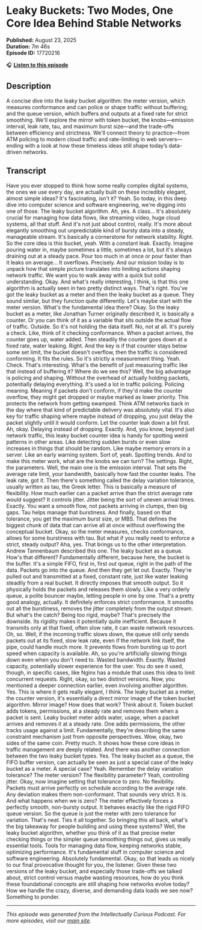 # Leaky Buckets: Two Modes, One Core Idea Behind Stable Networks

**Published:** August 23, 2025  
**Duration:** 7m 46s  
**Episode ID:** 17720216

🎧 **[Listen to this episode](https://intellectuallycurious.buzzsprout.com/2529712/episodes/17720216-leaky-buckets-two-modes-one-core-idea-behind-stable-networks)**

## Description

A concise dive into the leaky bucket algorithm: the meter version, which measures conformance and can police or shape traffic without buffering; and the queue version, which buffers and outputs at a fixed rate for strict smoothing. We'll explore the mirror with token bucket, the knobs—emission interval, leak rate, tau, and maximum burst size—and the trade-offs between efficiency and strictness. We'll connect theory to practice—from ATM policing to modern cloud traffic and rate-limiting in web servers—ending with a look at how these timeless ideas still shape today’s data-driven networks.

## Transcript

Have you ever stopped to think how some really complex digital systems, the ones we use every day, are actually built on these incredibly elegant, almost simple ideas? It's fascinating, isn't it? Yeah. So today, in this deep dive into computer science and software engineering, we're digging into one of those. The leaky bucket algorithm. Ah, yes. A class... It's absolutely crucial for managing how data flows, like streaming video, huge cloud systems, all that stuff. And it's not just about control, really. It's more about elegantly smoothing out unpredictable kind of bursty data into a steady, manageable stream. It's basically a cornerstone for network stability. Right. So the core idea is this bucket, yeah. With a constant leak. Exactly. Imagine pouring water in, maybe sometimes a little, sometimes a lot, but it's always draining out at a steady pace. Pour too much in at once or pour faster than it leaks on average... It overflows. Precisely. And our mission today is to unpack how that simple picture translates into limiting actions shaping network traffic. We want you to walk away with a quick but solid understanding. Okay. And what's really interesting, I think, is that this one algorithm is actually seen in two pretty distinct ways. That's right. You've got the leaky bucket as a meter and then the leaky bucket as a queue. They sound similar, but they function quite differently. Let's maybe start with the meter version. What's the fundamental idea there? Okay. So the leaky bucket as a meter, like Jonathan Turner originally described it, is basically a counter. Or you can think of it as a variable that sits outside the actual flow of traffic. Outside. So it's not holding the data itself. No, not at all. It's purely a check. Like, think of it checking conformance. When a packet arrives, the counter goes up, water added. Then steadily the counter goes down at a fixed rate, water leaking. Right. And the key is if that counter stays below some set limit, the bucket doesn't overflow, then the traffic is considered conforming. It fits the rules. So it's strictly a measurement thing. Yeah. Check. That's interesting. What's the benefit of just measuring traffic like that instead of buffering it? Where do we see this? Well, the big advantage is policing and shaping. Without the overhead of actually holding packets, potentially delaying everything. It's used a lot in traffic policing. Policing meaning. Meaning if packets don't conform, if they'd make the counter overflow, they might get dropped or maybe marked as lower priority. This protects the network from getting swamped. Think ATM networks back in the day where that kind of predictable delivery was absolutely vital. It's also key for traffic shaping where maybe instead of dropping, you just delay the packet slightly until it would conform. Let the counter leak down a bit first. Ah, okay. Delaying instead of dropping. Exactly. And, you know, beyond just network traffic, this leaky bucket counter idea is handy for spotting weird patterns in other areas. Like detecting sudden bursts or even slow increases in things that should be random. Like maybe memory errors in a server. Like an early warning system. Sort of, yeah. Spotting trends. And to make this meter work, what are the knobs we can turn? The settings. Right, the parameters. Well, the main one is the emission interval. That sets the average rate limit, your bandwidth, basically how fast the counter leaks. The leak rate, got it. Then there's something called the delay variation tolerance, usually written as tau, the Greek letter. This is basically a measure of flexibility. How much earlier can a packet arrive than the strict average rate would suggest? It controls jitter. Jitter being the sort of uneven arrival times. Exactly. You want a smooth flow, not packets arriving in clumps, then big gaps. Tau helps manage that burstiness. And finally, based on that tolerance, you get the maximum burst size, or MBS. That defines the biggest chunk of data that can arrive all at once without overflowing the conceptual bucket. Okay, so the meter measures, checks conformance, allows for some burstiness with tau. But what if you really need to enforce a strict, steady output? Aha, yes. That brings us to the other interpretation. Andrew Tannenbaum described this one. The leaky bucket as a queue. How's that different? Fundamentally different, because here, the bucket is the buffer. It's a simple FIFO, first in, first out queue, right in the path of the data. Packets go into the queue. And then they get let out. Exactly. They're pulled out and transmitted at a fixed, constant rate, just like water leaking steadily from a real bucket. It directly imposes that smooth output. So it physically holds the packets and releases them slowly. Like a very orderly queue, a polite bouncer maybe, letting people in one by one. That's a pretty good analogy, actually. It definitely enforces strict conformance. It smooths out all the burstiness, removes the jitter completely from the output stream. But what's the catch? Being too rigid, maybe? That's precisely the downside. Its rigidity makes it potentially quite inefficient. Because it transmits only at that fixed, often slow rate, it can waste network resources. Oh, so. Well, if the incoming traffic slows down, the queue still only sends packets out at its fixed, slow leak rate, even if the network link itself, the pipe, could handle much more. It prevents flows from bursting up to port speed when capacity is available. Ah, so you're artificially slowing things down even when you don't need to. Wasted bandwidth. Exactly. Wasted capacity, potentially slower experience for the user. You do see it used, though, in specific cases, like Nginx has a module that uses this idea to limit concurrent requests. Right, okay, so two distinct versions. Now, you mentioned a deeper connection earlier, even involving another algorithm. Yes. This is where it gets really elegant, I think. The leaky bucket as a meter, the counter version, it's essentially a direct mirror image of the token bucket algorithm. Mirror image? How does that work? Think about it. Token bucket adds tokens, permissions, at a steady rate and removes them when a packet is sent. Leaky bucket meter adds water, usage, when a packet arrives and removes it at a steady rate. One adds permissions, the other tracks usage against a limit. Fundamentally, they're describing the same constraint mechanism just from opposite perspectives. Wow, okay, two sides of the same coin. Pretty much. It shows how these core ideas in traffic management are deeply related. And there was another connection between the two leaky bucket types. Yes. The leaky bucket as a queue, the FIFO buffer version, can actually be seen as just a special case of the leaky bucket as a meter. A special case? Yeah. Remember the delay variation tolerance? The meter version? The flexibility parameter? Yeah, controlling jitter. Okay, now imagine setting that tolerance to zero. No flexibility. Packets must arrive perfectly on schedule according to the average rate. Any deviation makes them non-conformant. That sounds very strict. It is. And what happens when we is zero? The meter effectively forces a perfectly smooth, non-bursty output. It behaves exactly like the rigid FIFO queue version. So the queue is just the meter with zero tolerance for variation. That's neat. Ties it all together. So bringing this all back, what's the big takeaway for people building and using these systems? Well, the leaky bucket algorithm, whether you think of it as that precise meter checking things or the simpler queue smoothing things out, gives us really essential tools. Tools for managing data flow, keeping networks stable, optimizing performance. It's fundamental stuff in computer science and software engineering. Absolutely fundamental. Okay, so that leads us nicely to our final provocative thought for you, the listener. Given these two versions of the leaky bucket, and especially those trade-offs we talked about, strict control versus maybe wasting resources, how do you think these foundational concepts are still shaping how networks evolve today? How we handle the crazy, diverse, and demanding data loads we see now? Something to ponder.

---
*This episode was generated from the Intellectually Curious Podcast. For more episodes, visit our [main site](https://intellectuallycurious.buzzsprout.com).*
